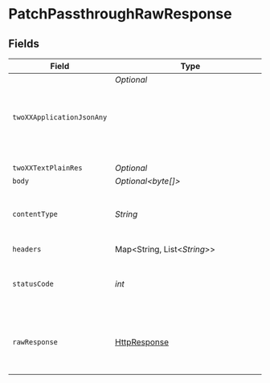 # PatchPassthroughRawResponse


## Fields

| Field                                                                                                                         | Type                                                                                                                          | Required                                                                                                                      | Description                                                                                                                   |
| ----------------------------------------------------------------------------------------------------------------------------- | ----------------------------------------------------------------------------------------------------------------------------- | ----------------------------------------------------------------------------------------------------------------------------- | ----------------------------------------------------------------------------------------------------------------------------- |
| `twoXXApplicationJsonAny`                                                                                                     | *Optional<Object>*                                                                                                            | :heavy_minus_sign:                                                                                                            | Successful                                                                                                                    |
| `twoXXTextPlainRes`                                                                                                           | *Optional<String>*                                                                                                            | :heavy_minus_sign:                                                                                                            | Successful                                                                                                                    |
| `body`                                                                                                                        | *Optional<byte[]>*                                                                                                            | :heavy_minus_sign:                                                                                                            | N/A                                                                                                                           |
| `contentType`                                                                                                                 | *String*                                                                                                                      | :heavy_check_mark:                                                                                                            | HTTP response content type for this operation                                                                                 |
| `headers`                                                                                                                     | Map<String, List<*String*>>                                                                                                   | :heavy_check_mark:                                                                                                            | N/A                                                                                                                           |
| `statusCode`                                                                                                                  | *int*                                                                                                                         | :heavy_check_mark:                                                                                                            | HTTP response status code for this operation                                                                                  |
| `rawResponse`                                                                                                                 | [HttpResponse<InputStream>](https://docs.oracle.com/en/java/javase/11/docs/api/java.net.http/java/net/http/HttpResponse.html) | :heavy_check_mark:                                                                                                            | Raw HTTP response; suitable for custom response parsing                                                                       |